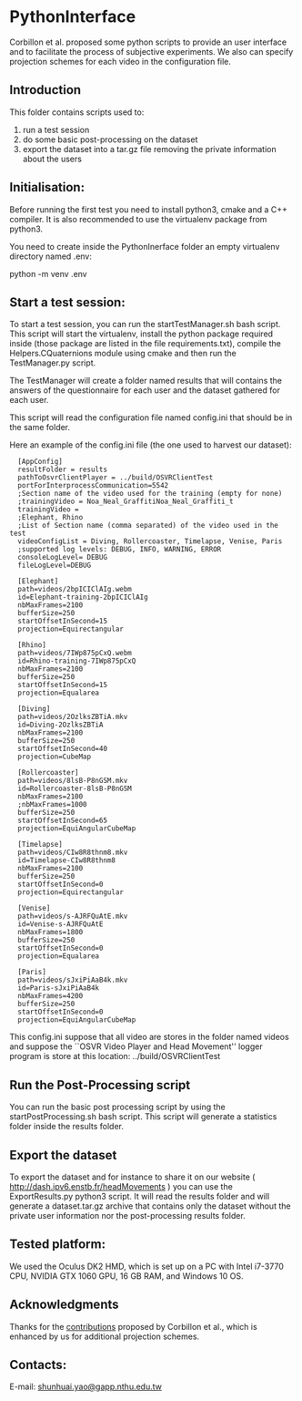 PythonInterface
======

Corbillon et al. proposed some python scripts to provide an user interface and to facilitate the process of subjective experiments.
We also can specify projection schemes for each video in the configuration file.

Introduction
------------

This folder contains scripts used to:

 1. run a test session
 2. do some basic post-processing on the dataset
 3. export the dataset into a tar.gz file removing the private information about the users

Initialisation:
---------------

Before running the first test you need to install python3, cmake and a C++ compiler.
It is also recommended to use the virtualenv package from python3.

You need to create inside the PythonInerface folder an empty virtualenv directory named .env:

  python -m venv .env

Start a test session:
---------------------

To start a test session, you can run the startTestManager.sh bash script. This script
will start the virtualenv, install the python package required inside (those
package are listed in the file requirements.txt), compile the Helpers.CQuaternions module
using cmake and then run the TestManager.py script.

The TestManager will create a folder named results that will contains the answers of the questionnaire
for each user and the dataset gathered for each user.

This script will read the configuration file named config.ini that should be in the same folder.

Here an example of the config.ini file (the one used to harvest our dataset):

```
  [AppConfig]
  resultFolder = results
  pathToOsvrClientPlayer = ../build/OSVRClientTest
  portForInterprocessCommunication=5542
  ;Section name of the video used for the training (empty for none)
  ;trainingVideo = Noa_Neal_GraffitiNoa_Neal_Graffiti_t
  trainingVideo =
  ;Elephant, Rhino
  ;List of Section name (comma separated) of the video used in the test
  videoConfigList = Diving, Rollercoaster, Timelapse, Venise, Paris
  ;supported log levels: DEBUG, INFO, WARNING, ERROR
  consoleLogLevel= DEBUG
  fileLogLevel=DEBUG

  [Elephant]
  path=videos/2bpICIClAIg.webm
  id=Elephant-training-2bpICIClAIg
  nbMaxFrames=2100
  bufferSize=250
  startOffsetInSecond=15
  projection=Equirectangular

  [Rhino]
  path=videos/7IWp875pCxQ.webm
  id=Rhino-training-7IWp875pCxQ
  nbMaxFrames=2100
  bufferSize=250
  startOffsetInSecond=15
  projection=Equalarea

  [Diving]
  path=videos/2OzlksZBTiA.mkv
  id=Diving-2OzlksZBTiA
  nbMaxFrames=2100
  bufferSize=250
  startOffsetInSecond=40
  projection=CubeMap

  [Rollercoaster]
  path=videos/8lsB-P8nGSM.mkv
  id=Rollercoaster-8lsB-P8nGSM
  nbMaxFrames=2100
  ;nbMaxFrames=1000
  bufferSize=250
  startOffsetInSecond=65
  projection=EquiAngularCubeMap

  [Timelapse]
  path=videos/CIw8R8thnm8.mkv
  id=Timelapse-CIw8R8thnm8
  nbMaxFrames=2100
  bufferSize=250
  startOffsetInSecond=0
  projection=Equirectangular

  [Venise]
  path=videos/s-AJRFQuAtE.mkv
  id=Venise-s-AJRFQuAtE
  nbMaxFrames=1800
  bufferSize=250
  startOffsetInSecond=0
  projection=Equalarea

  [Paris]
  path=videos/sJxiPiAaB4k.mkv
  id=Paris-sJxiPiAaB4k
  nbMaxFrames=4200
  bufferSize=250
  startOffsetInSecond=0
  projection=EquiAngularCubeMap
```
This config.ini suppose that all video are stores in the folder named videos and
suppose the  ``OSVR Video Player and Head Movement'' logger program is store at
this location: ../build/OSVRClientTest


Run the Post-Processing script
------------------------------

You can run the basic post processing script by using the startPostProcessing.sh
bash script. This script will generate a statistics folder inside the results folder.


Export the dataset
------------------

To export the dataset and for instance to share it on our website ( http://dash.ipv6.enstb.fr/headMovements )
you can use the ExportResults.py python3 script. It will read the results folder and will
generate a dataset.tar.gz archive that contains only the dataset without the private user
information nor the post-processing results folder.

Tested platform:
----------------

We used the Oculus DK2 HMD, which is set up on a PC with Intel i7-3770 CPU, NVIDIA GTX
1060 GPU, 16 GB RAM, and Windows 10 OS.

Acknowledgments
----------------

Thanks for the [contributions](https://github.com/xmar/360Degree_Head_Movement_Dataset) proposed by Corbillon et al., which is enhanced by us for additional projection schemes.

Contacts:
---------
E-mail: shunhuai.yao@gapp.nthu.edu.tw
